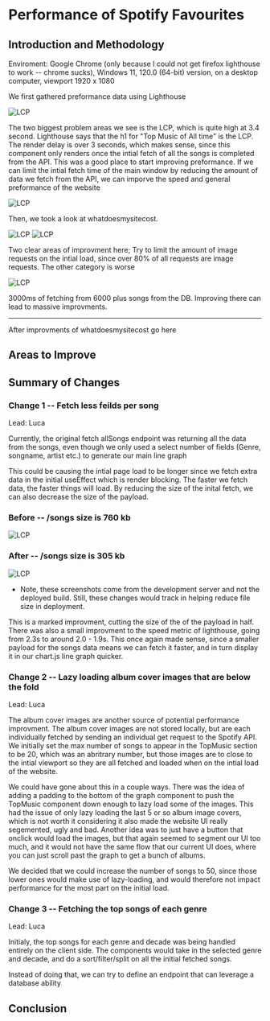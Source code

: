 # Performance of Spotify Favourites

## Introduction and Methodology

Enviroment: Google Chrome (only because I could not get firefox lighthouse to work -- chrome sucks), Windows 11, 120.0 (64-bit) version, on a desktop computer, viewport 1920 x 1080

We first gathered preformance data using Lighthouse

![LCP](./images/LCP_initial.PNG)

The two biggest problem areas we see is the LCP, which is quite high at 3.4 second. Lighthouse says that the h1 for "Top Music of All time" is the LCP. The render delay is over 3 seconds, which makes sense, since this component only renders once the intial fetch of all the songs is completed from the API. This was a good place to start improving preformance. If we can limit the intial fetch time of the main window by reducing the amount of data we fetch from the API, we can imporve the speed and general preformance of the website

![LCP](./images/H1.png)

Then, we took a look at whatdoesmysitecost.

![LCP](./images/wdmsc_initial.png)
![LCP](./images/bytes_initial.png)

Two clear areas of improvment here; Try to limit the amount of image requests on the intial load, since over 80% of all requests are image requests. The other category is worse

![LCP](./images/table_initial.png)

3000ms of fetching from 6000 plus songs from the DB. Improving there can lead to massive improvments.

---

After improvments of whatdoesmysitecost go here


## Areas to Improve

## Summary of Changes 

### Change 1 -- Fetch less feilds per song

Lead: Luca

Currently, the original fetch allSongs endpoint was returning all the data from the songs,
even though we only used a select number of fields (Genre, songname, artist etc.) to generate our main line graph

This could be causing the intial page load to be longer since we fetch extra data in the initial useEffect which is render blocking. The faster we fetch data, the faster things will load. By reducing the size of the inital fetch, we can also decrease the size of the payload.

### Before -- /songs size is 760 kb
![LCP](./images/payload_initial.png)

### After -- /songs size is 305 kb
![LCP](./images/payload_after.png)

* Note, these screenshots come from the development server and not the deployed build. Still, these changes would track in helping reduce file size in deployment.

This is a marked improvment, cutting the size of the of the payload in half. There was also a small improvment to the speed metric of lighthouse, going from 2.3s to around 2.0 - 1.9s. This once again made sense, since a smaller payload for the songs data means we can fetch it faster, and in turn display it in our chart.js line graph quicker.

### Change 2 -- Lazy loading album cover images that are below the fold

Lead: Luca

The album cover images are another source of potential performance improvment. The album cover images are not stored locally, but are each individually fetched by sending an individual get request to the Spotify API. We initially set the max number of songs to appear in the TopMusic section to be 20, which was an abritrary number, but those images are to close to the intial viewport so they are all fetched and loaded when on the intial load of the website. 

We could have gone about this in a couple ways. There was the idea of adding a padding to the bottom of the graph component to push the TopMusic component down enough to lazy load some of the images. This had the issue of only lazy loading the last 5 or so album image covers, which is not worth it considering it also made the website UI really segemented, ugly and bad. Another idea was to just have a button that onclick would load the images, but that again seemed to segment our UI too much, and it would not have the same flow that our current UI does, where you can just scroll past the graph to get a bunch of albums.

We decided that we could increase the number of songs to 50, since those lower ones would make use of lazy-loading, and would therefore not impact performance for the most part on the initial load.

### Change 3 -- Fetching the top songs of each genre

Lead: Luca

Initialy, the top songs for each genre and decade was being handled entirely on the client side. The components would take in the selected genre and decade, and do a sort/filter/split on all the initial fetched songs. 

Instead of doing that, we can try to define an endpoint that can leverage a database ability 

## Conclusion

<!-- Summarize which changes had the greatest impact, note any surprising results and list 2-3 main 
things you learned from this experience. -->